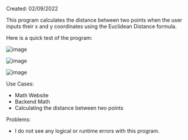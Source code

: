 Created: 02/09/2022

This program calculates the distance between two points when the user inputs their x and y coordinates using the Euclidean Distance formula. 

Here is a quick test of the program:

![image](https://user-images.githubusercontent.com/104415326/167363243-a83cbc9c-2df3-450a-a206-7b6c88d92f7a.png)

![image](https://user-images.githubusercontent.com/104415326/167363537-d19a213e-20c4-4b51-9a45-5fd47c7e69d7.png)

![image](https://user-images.githubusercontent.com/104415326/167363588-cbe04887-5efb-4977-bb68-c24446bc5173.png)

Use Cases:

 - Math Website
 - Backend Math
 - Calculating the distance between two points

Problems: 

 - I do not see any logical or runtime errors with this program. 
